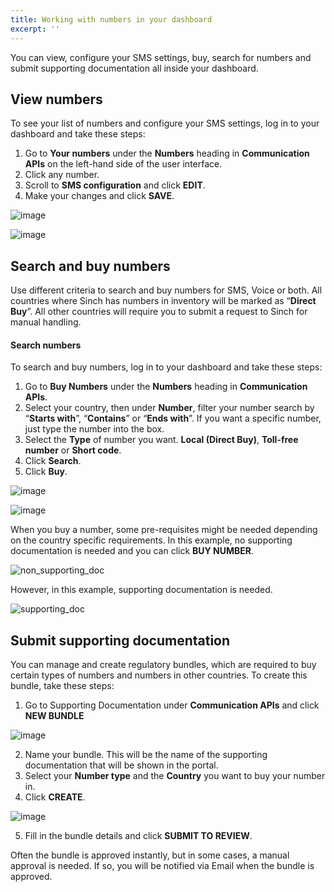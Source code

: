 ```yaml
---
title: Working with numbers in your dashboard
excerpt: ''
---
```

You can view, configure your SMS settings, buy, search for numbers and submit supporting documentation all inside your dashboard. 

## View numbers

To see your list of numbers and configure your SMS settings, log in to your dashboard and take these steps:
 1. Go to **Your numbers** under the **Numbers** heading in **Communication APIs** on the left-hand side of the user interface.
 2. Click any number. 
 3. Scroll to **SMS configuration** and click **EDIT**.
 4. Make your changes and click **SAVE**.

![image](https://user-images.githubusercontent.com/76005934/103363325-d38a5c80-4a88-11eb-9016-6ca52643bdab.png)

![image](https://user-images.githubusercontent.com/76005934/103363352-e9981d00-4a88-11eb-9a2f-04dd0a14df4c.png)


## Search and buy numbers

Use different criteria to search and buy numbers for SMS, Voice or both. All countries where Sinch has numbers in inventory will be marked as “**Direct Buy**”. All other countries will require you to submit a request to Sinch for manual handling. 


#### Search numbers

To search and buy numbers, log in to your dashboard and take these steps:
  1. Go to **Buy Numbers** under the **Numbers** heading in **Communication APIs**.
  2. Select your country, then under **Number**, filter your number search by “**Starts with**”, “**Contains**” or “**Ends with**”. If you want a specific number, just type the number into the  box.
  3. Select the **Type** of number you want. **Local (Direct Buy)**, **Toll-free number** or **Short code**.
  4. Click **Search**.
  5. Click **Buy**.
  
  ![image](https://user-images.githubusercontent.com/76005934/103358618-0847e500-4a84-11eb-8154-3b2bf8472678.png)
 
  ![image](https://user-images.githubusercontent.com/76005934/103363185-7d1d1e00-4a88-11eb-8823-e5846cca007f.png)
  
  
When you buy a number, some pre-requisites might be needed depending on the country specific requirements. In this example, no supporting documentation is needed and you can click **BUY NUMBER**.

![non_supporting_doc](https://user-images.githubusercontent.com/76005934/103365813-ef90fc80-4a8e-11eb-8874-8907a52e002c.png)

However, in this example, supporting documentation is needed.

![supporting_doc](https://user-images.githubusercontent.com/76005934/103366028-81990500-4a8f-11eb-984b-a526be0add90.png)

## Submit supporting documentation

You can manage and create regulatory bundles, which are required to buy certain types of numbers and numbers in other countries. To create this bundle, take these steps:

  1. Go to Supporting Documentation under **Communication APIs** and click **NEW BUNDLE**
  
![image](https://user-images.githubusercontent.com/76005934/103359588-26aee000-4a86-11eb-83e3-4964c935bec0.png)

  2. Name your bundle. This will be the name of the supporting documentation that will be shown in the portal.
  3. Select your **Number type** and the **Country** you want to buy your number in.
  4. Click **CREATE**.

![image](https://user-images.githubusercontent.com/76005934/103359648-40502780-4a86-11eb-9537-05300da8feef.png)

  5. Fill in the bundle details and click **SUBMIT TO REVIEW**.

Often the bundle is approved instantly, but in some cases, a manual approval is needed. If so, you will be notified via Email when the bundle is approved.
